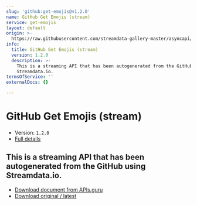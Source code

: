 ```yaml
---
slug: 'github:get-emojis@v1.2.0'
name: GitHub Get Emojis (stream)
service: get-emojis
layout: default
origin: >-
  https://raw.githubusercontent.com/streamdata-gallery-master/asyncapi/master/_listings/github/github-get-emojis-stream-async.md
info:
  title: GitHub Get Emojis (stream)
  version: 1.2.0
  description: >-
    This is a streaming API that has been autogenerated from the GitHub using
    Streamdata.io.
termsOfService: ''
externalDocs: {}

---
```

# GitHub Get Emojis (stream)

* Version: `1.2.0`
* [Full details](../html/github:get-emojis@v1.2.0.html)




## This is a streaming API that has been autogenerated from the GitHub using Streamdata.io.



* [Download document from APIs.guru](https://raw.githubusercontent.com/APIs-guru/asyncapi-directory/master/docs/APIs/github%3Aget-emojis%40v1.2.0.yaml)
* [Download original / latest](https://raw.githubusercontent.com/streamdata-gallery-master/asyncapi/master/_listings/github/github-get-emojis-stream-async.md)

<script type="application/ld+json">
{
  "@context": "http://schema.org/",
  "@type": "WebAPI",
  "description": "This is a streaming API that has been autogenerated from the GitHub using Streamdata.io.",
  "documentation": "",

  "name": "GitHub Get Emojis (stream)"
}
</script>
